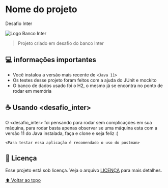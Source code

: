 # Nome do projeto
Desafio Inter

<img src="https://play-lh.googleusercontent.com/jaCkHvnjyNSTiID7_xDQATtRBDdH0eHZlnPNKIUWhx4XrrUQveXgtOnz9NiHz2AaCtcN=s180-rw" alt="Logo Banco Inter">

> Projeto criado em desafio do banco Inter

## 💻 informações importantes

* Você instalou a versão mais recente de `<Java 11>`
* Os testes desse projeto foram feitos com a ajuda do JUnit e mockito
* O banco de dados usado foi o H2, o mesmo já se encontra no ponto de rodar em memória


## ☕ Usando <desafio_inter>

O <desafio_inter> foi pensando para rodar sem complicações em sua máquina, para rodar basta apenas observar se uma máquina 
esta com a versão 11 do Java instalada, faça e clone e seja feliz :) 

```
<Para testar essa aplicação é recomendado o uso do postman>
```


## 📝 Licença

Esse projeto está sob licença. Veja o arquivo [LICENÇA](LICENSE.md) para mais detalhes.

[⬆ Voltar ao topo](#nome-do-projeto)<br>
